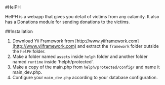#HelPH

HelPH is a webapp that gives you detail of victims from any calamity. It also has a Donations module for sending donations to the victims.

##Installation

1. Download Yii Framework from [http://www.yiiframework.com](http://www.yiiframework.com) and extract the `framework` folder outside the `helPH` folder.
2. Make a folder named `assets` inside `helph` folder and another folder named `runtime` inside 'helph/protected'.
3. Make a copy of the main.php from `helph/protected/config/` and name it main_dev.php.
4. Configure your `main_dev.php` according to your database configuration.